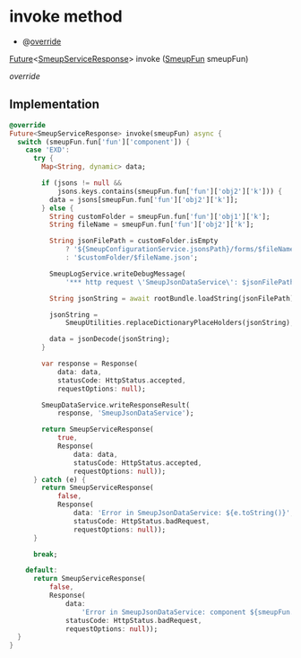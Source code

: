 


# invoke method







- @[override](https://api.flutter.dev/flutter/dart-core/override-constant.html)

[Future](https://api.flutter.dev/flutter/dart-async/Future-class.html)&lt;[SmeupServiceResponse](../../smeup_services_smeup_service_response/SmeupServiceResponse-class.md)> invoke
([SmeupFun](../../smeup_models_smeup_fun/SmeupFun-class.md) smeupFun)

_override_






## Implementation

```dart
@override
Future<SmeupServiceResponse> invoke(smeupFun) async {
  switch (smeupFun.fun['fun']['component']) {
    case 'EXD':
      try {
        Map<String, dynamic> data;

        if (jsons != null &&
            jsons.keys.contains(smeupFun.fun['fun']['obj2']['k'])) {
          data = jsons[smeupFun.fun['fun']['obj2']['k']];
        } else {
          String customFolder = smeupFun.fun['fun']['obj1']['k'];
          String fileName = smeupFun.fun['fun']['obj2']['k'];

          String jsonFilePath = customFolder.isEmpty
              ? '${SmeupConfigurationService.jsonsPath}/forms/$fileName.json'
              : '$customFolder/$fileName.json';

          SmeupLogService.writeDebugMessage(
              '*** http request \'SmeupJsonDataService\': $jsonFilePath');

          String jsonString = await rootBundle.loadString(jsonFilePath);

          jsonString =
              SmeupUtilities.replaceDictionaryPlaceHolders(jsonString);

          data = jsonDecode(jsonString);
        }

        var response = Response(
            data: data,
            statusCode: HttpStatus.accepted,
            requestOptions: null);

        SmeupDataService.writeResponseResult(
            response, 'SmeupJsonDataService');

        return SmeupServiceResponse(
            true,
            Response(
                data: data,
                statusCode: HttpStatus.accepted,
                requestOptions: null));
      } catch (e) {
        return SmeupServiceResponse(
            false,
            Response(
                data: 'Error in SmeupJsonDataService: ${e.toString()}',
                statusCode: HttpStatus.badRequest,
                requestOptions: null));
      }

      break;

    default:
      return SmeupServiceResponse(
          false,
          Response(
              data:
                  'Error in SmeupJsonDataService: component ${smeupFun.fun['fun']['component']} not implemented',
              statusCode: HttpStatus.badRequest,
              requestOptions: null));
  }
}
```







